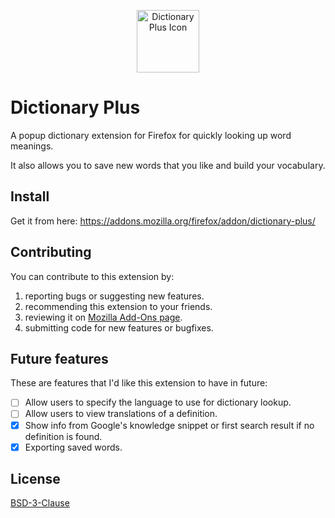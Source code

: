 <p align="center">
    <img width="100" src="icons/dictionary-plus-256.png" alt="Dictionary Plus Icon">
</p>

# Dictionary Plus

A popup dictionary extension for Firefox for quickly looking up word meanings.

It also allows you to save new words that you like and build your vocabulary.

## Install

Get it from here: https://addons.mozilla.org/firefox/addon/dictionary-plus/

## Contributing

You can contribute to this extension by:

 1. reporting bugs or suggesting new features. 
 2. recommending this extension to your friends.
 3. reviewing it on [Mozilla Add-Ons page](https://addons.mozilla.org/firefox/addon/dictionary-plus/).
 4. submitting code for new features or bugfixes.

## Future features

These are features that I'd like this extension to have in future:

 - [ ] Allow users to specify the language to use for dictionary lookup.
 - [ ] Allow users to view translations of a definition.
 - [x] Show info from Google's knowledge snippet or first search result if no definition is found.
 - [x] Exporting saved words.

## License

[BSD-3-Clause](LICENSE)
